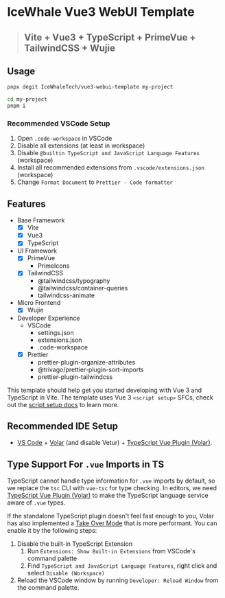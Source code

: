 # IceWhale Vue3 WebUI Template

> ## Vite + Vue3 + TypeScript + PrimeVue + TailwindCSS + Wujie

## Usage

```bash
pnpx degit IceWhaleTech/vue3-webui-template my-project

cd my-project
pnpm i
```

### Recommended VSCode Setup

1. Open `.code-workspace` in VSCode
2. Disable all extensions (at least in workspace)
3. Disable `@builtin TypeScript and JavaScript Language Features` (workspace)
4. Install all recommended extensions from `.vscode/extensions.json` (workspace)
5. Change `Format Document` to `Prettier - Code formatter`


## Features

- Base Framework
  - [x] Vite
  - [x] Vue3
  - [x] TypeScript
- UI Framework
   - [x] PrimeVue
      - PrimeIcons
   - [x] TailwindCSS
      - @tailwindcss/typography
      - @tailwindcss/container-queries
      - tailwindcss-animate
- Micro Frontend
   - [x] Wujie
- Developer Experience
   - VSCode
      - settings.json
      - extensions.json
      - .code-workspace
   - [x] Prettier
      - prettier-plugin-organize-attributes
      - @trivago/prettier-plugin-sort-imports
      - prettier-plugin-tailwindcss





This template should help get you started developing with Vue 3 and TypeScript in Vite. The template uses Vue 3 `<script setup>` SFCs, check out the [script setup docs](https://v3.vuejs.org/api/sfc-script-setup.html#sfc-script-setup) to learn more.

## Recommended IDE Setup

- [VS Code](https://code.visualstudio.com/) + [Volar](https://marketplace.visualstudio.com/items?itemName=Vue.volar) (and disable Vetur) + [TypeScript Vue Plugin (Volar)](https://marketplace.visualstudio.com/items?itemName=Vue.vscode-typescript-vue-plugin).

## Type Support For `.vue` Imports in TS

TypeScript cannot handle type information for `.vue` imports by default, so we replace the `tsc` CLI with `vue-tsc` for type checking. In editors, we need [TypeScript Vue Plugin (Volar)](https://marketplace.visualstudio.com/items?itemName=Vue.vscode-typescript-vue-plugin) to make the TypeScript language service aware of `.vue` types.

If the standalone TypeScript plugin doesn't feel fast enough to you, Volar has also implemented a [Take Over Mode](https://github.com/johnsoncodehk/volar/discussions/471#discussioncomment-1361669) that is more performant. You can enable it by the following steps:

1. Disable the built-in TypeScript Extension
   1. Run `Extensions: Show Built-in Extensions` from VSCode's command palette
   2. Find `TypeScript and JavaScript Language Features`, right click and select `Disable (Workspace)`
2. Reload the VSCode window by running `Developer: Reload Window` from the command palette.
